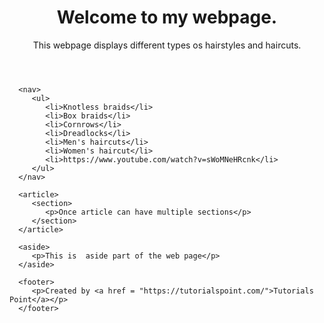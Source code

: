 <html>  
   <head> 
      <meta charset = "utf-8"> 
      <title>...</title> 
   </head> 
  
   <body> 
      <header role = "banner"> 
         <h1>Welcome to my webpage.</h1> 
         <p>This webpage displays different types os hairstyles and haircuts.</p> 
      </header> 
   
      <nav> 
         <ul> 
            <li>Knotless braids</li> 
            <li>Box braids</li> 
            <li>Cornrows</li> 
            <li>Dreadlocks</li>
            <li>Men's haircuts</li>
            <li>Women's haircut</li>
            <li>https://www.youtube.com/watch?v=sWoMNeHRcnk</li>
         </ul> 
      </nav> 
   
      <article> 
         <section> 
            <p>Once article can have multiple sections</p>
         </section> 
      </article> 
   
      <aside> 
         <p>This is  aside part of the web page</p> 
      </aside> 
   
      <footer> 
         <p>Created by <a href = "https://tutorialspoint.com/">Tutorials Point</a></p> 
      </footer> 
   
   </body> 
</html> 

